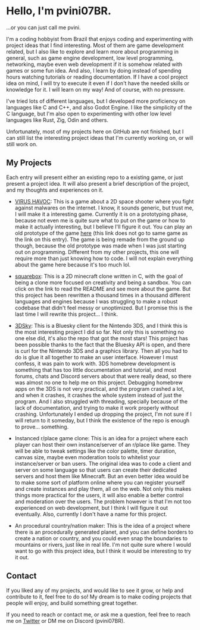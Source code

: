 # Hello, I'm pvini07BR.
...or you can just call me pvini.

I'm a coding hobbyist from Brazil that enjoys coding and experimenting with project ideas that I find interesting. Most of them are game development related, but I also like to explore and learn more about programming in general, such as game engine development, low level programming, networking, maybe even web development if it is somehow related with games or some fun idea. And also, I learn by doing instead of spending hours watching tutorials or reading documentation. If I have a cool project idea on mind, I will try to execute it even if I don't have the needed skills or knowledge for it. I will learn on my way! And of course, with no pressure.

I've tried lots of different languages, but I developed more proficiency on languages like C and C++, and also Godot Engine. I like the simplicity of the C language, but I'm also open to experimenting with other low level languages like Rust, Zig, Odin and others.

Unfortunately, most of my projects here on GitHub are not finished, but I can still list the interesting project ideas that I'm currently working on, or will still work on.

## My Projects
Each entry will present either an existing repo to a existing game, or just present a project idea. It will also present a brief description of the project, and my thoughts and experiences on it.

- [VIRUS HAVOC](https://github.com/pvini07BR/virus-havoc-prototype): This is a game about a 2D space shooter where you fight against malwares on the internet. I know, it sounds generic, but trust me, I will make it a interesting game. Currently it is on a prototyping phase, because not even me is quite sure what to put on the game or how to make it actually interesting, but I believe I'll figure it out. You can play an old prototype of the game [here](https://pvini07br.itch.io/virus-havoc) (this link does not go to same game as the link on this entry). The game is being remade from the ground up though, because the old prototype was made when I was just starting out on programming. Different from my other projects, this one will require more than just knowing how to code. I will not explain everything about the game here because it's too much lol.

- [squarebox](https://github.com/pvini07BR/squarebox): This is a 2D minecraft clone written in C, with the goal of being a clone more focused on creativity and being a sandbox. You can click on the link to read the README and see more about the game. But this project has been rewritten a thousand times in a thousand different languages and engines because I was struggling to make a robust codebase that didn't feel messy or unoptimized. But I promise this is the last time I will rewrite this project... I think.

- [3DSky](https://github.com/pvini07BR/3dsky): This is a Bluesky client for the Nintendo 3DS, and I think this is the most interesting project I did so far. Not only this is something no one else did, it's also the repo that got the most stars! This project has been possible thanks to the fact that the Bluesky API is open, and there is curl for the Nintendo 3DS and a graphics library. Then all you had to do is glue it all together to make an user interface. However I must confess, it was pain to work with. 3DS homebrew development is something that has too little documentation and tutorial, and most forums, chats and Discord servers about that were really dead, so there was almost no one to help me on this project. Debugging homebrew apps on the 3DS is not very practical, and the program crashed a lot, and when it crashes, it crashes the whole system instead of just the program. And I also struggled with threading, specially because of the lack of documentation, and trying to make it work properly without crashing. Unfortunately I ended up dropping the project, I'm not sure if I will return to it someday, but I think the existence of the repo is enough to prove... something.

- Instanced r/place game clone: This is an idea for a project where each player can host their own instance/server of an r/place like game. They will be able to tweak settings like the color palette, timer duration, canvas size, maybe even moderation tools to whitelist your instance/server or ban users. The original idea was to code a client and server on some language so that users can create their dedicated servers and host them like Minecraft. But an even better idea would be to make some sort of platform online where you can register yourself and create instances and play them, all on the web. Not only this makes things more practical for the users, it will also enable a better control and moderation over the users. The problem however is that I'm not too experienced on web development, but I think I will figure it out eventually. Also, currently I don't have a name for this project.

- An procedural country/nation maker: This is the idea of a project where there is an procedurally generated planet, and you can define borders to create a nation or country, and you could even snap the boundaries to mountains or rivers, just like in real life. I'm not quite sure where I would want to go with this project idea, but I think it would be interesting to try it out.

## Contact
If you liked any of my projects, and would like to see it grow, or help and contribute to it, feel free to do so! My dream is to make coding projects that people will enjoy, and build something great together.

If you need to reach or contact me, or ask me a question, feel free to reach me on [Twitter](https://x.com/pvini07BR) or DM me on Discord (pvini07BR).
